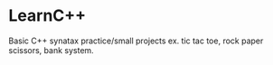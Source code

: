 # LearnC++
Basic C++ synatax practice/small projects ex. tic tac toe, rock paper scissors, bank system. 
